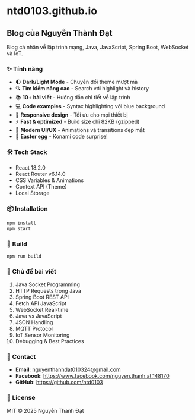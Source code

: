 # ntd0103.github.io

## Blog của Nguyễn Thành Đạt

Blog cá nhân về lập trình mạng, Java, JavaScript, Spring Boot, WebSocket và IoT.

### ✨ Tính năng

- 🌓 **Dark/Light Mode** - Chuyển đổi theme mượt mà
- 🔍 **Tìm kiếm nâng cao** - Search với highlight và history
- 📚 **10+ bài viết** - Hướng dẫn chi tiết về lập trình
- 💻 **Code examples** - Syntax highlighting với blue background
- 📱 **Responsive design** - Tối ưu cho mọi thiết bị
- ⚡ **Fast & optimized** - Build size chỉ 82KB (gzipped)
- 🎨 **Modern UI/UX** - Animations và transitions đẹp mắt
- 🎁 **Easter egg** - Konami code surprise!

### 🛠️ Tech Stack

- React 18.2.0
- React Router v6.14.0
- CSS Variables & Animations
- Context API (Theme)
- Local Storage

### 📦 Installation

```bash
npm install
npm start
```

### 🚀 Build

```bash
npm run build
```

### 📝 Chủ đề bài viết

1. Java Socket Programming
2. HTTP Requests trong Java
3. Spring Boot REST API
4. Fetch API JavaScript
5. WebSocket Real-time
6. Java vs JavaScript
7. JSON Handling
8. MQTT Protocol
9. IoT Sensor Monitoring
10. Debugging & Best Practices

### 📧 Contact

- **Email**: nguyenthanhdat010324@gmail.com
- **Facebook**: https://www.facebook.com/nguyen.thanh.at.148170
- **GitHub**: https://github.com/ntd0103

### 📄 License

MIT © 2025 Nguyễn Thành Đạt

